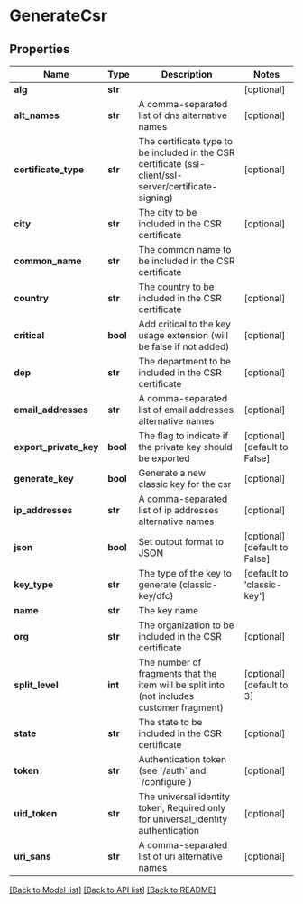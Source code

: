 # GenerateCsr

## Properties
Name | Type | Description | Notes
------------ | ------------- | ------------- | -------------
**alg** | **str** |  | [optional] 
**alt_names** | **str** | A comma-separated list of dns alternative names | [optional] 
**certificate_type** | **str** | The certificate type to be included in the CSR certificate (ssl-client/ssl-server/certificate-signing) | [optional] 
**city** | **str** | The city to be included in the CSR certificate | [optional] 
**common_name** | **str** | The common name to be included in the CSR certificate | 
**country** | **str** | The country to be included in the CSR certificate | [optional] 
**critical** | **bool** | Add critical to the key usage extension (will be false if not added) | [optional] 
**dep** | **str** | The department to be included in the CSR certificate | [optional] 
**email_addresses** | **str** | A comma-separated list of email addresses alternative names | [optional] 
**export_private_key** | **bool** | The flag to indicate if the private key should be exported | [optional] [default to False]
**generate_key** | **bool** | Generate a new classic key for the csr | [optional] 
**ip_addresses** | **str** | A comma-separated list of ip addresses alternative names | [optional] 
**json** | **bool** | Set output format to JSON | [optional] [default to False]
**key_type** | **str** | The type of the key to generate (classic-key/dfc) | [default to 'classic-key']
**name** | **str** | The key name | 
**org** | **str** | The organization to be included in the CSR certificate | [optional] 
**split_level** | **int** | The number of fragments that the item will be split into (not includes customer fragment) | [optional] [default to 3]
**state** | **str** | The state to be included in the CSR certificate | [optional] 
**token** | **str** | Authentication token (see &#x60;/auth&#x60; and &#x60;/configure&#x60;) | [optional] 
**uid_token** | **str** | The universal identity token, Required only for universal_identity authentication | [optional] 
**uri_sans** | **str** | A comma-separated list of uri alternative names | [optional] 

[[Back to Model list]](../README.md#documentation-for-models) [[Back to API list]](../README.md#documentation-for-api-endpoints) [[Back to README]](../README.md)


